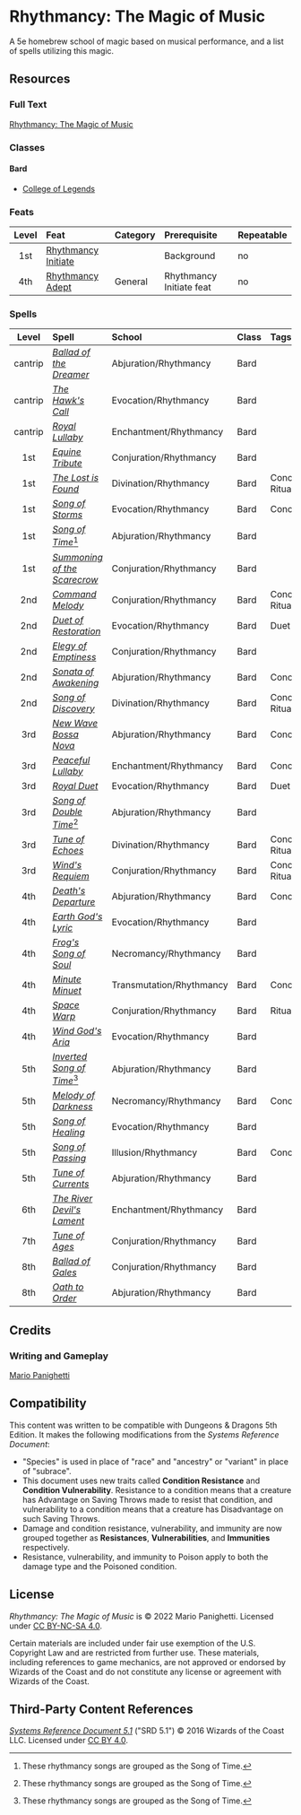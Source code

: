 # Rhythmancy: The Magic of Music

A 5e homebrew school of magic based on musical performance, and a list of spells utilizing this magic.

## Resources

### Full Text

[Rhythmancy: The Magic of Music](main.md)

### Classes

#### Bard

- [College of Legends](main.md#bard-subclass-college-of-legends)

### Feats

| Level | Feat | Category | Prerequisite | Repeatable |
|:-:|:-|:-|:-|:-|
| 1st | [Rhythmancy Initiate](main.md#rhythmancy-initiate) | | Background | no |
| 4th | [Rhythmancy Adept](main.md#rhythmancy-adept) | General | Rhythmancy Initiate feat | no |

### Spells

| Level | Spell | School | Class | Tags |
|:-:|:-|:-|:-|:-|
| cantrip | _[Ballad of the Dreamer](main.md#ballad-of-the-dreamer)_ | Abjuration/Rhythmancy | Bard | |
| cantrip | _[The Hawk's Call](main.md#the-hawks-call)_ | Evocation/Rhythmancy | Bard | |
| cantrip | _[Royal Lullaby](main.md#royal-lullaby)_ | Enchantment/Rhythmancy | Bard | |
| 1st | _[Equine Tribute](main.md#equine-tribute)_ | Conjuration/Rhythmancy | Bard | |
| 1st | _[The Lost is Found](main.md#the-lost-is-found)_ | Divination/Rhythmancy | Bard | Concentration, Ritual |
| 1st | _[Song of Storms](main.md#song-of-storms)_ | Evocation/Rhythmancy | Bard | Concentration |
| 1st | _[Song of Time](main.md#song-of-time)_[^🪈] | Abjuration/Rhythmancy | Bard | |
| 1st | _[Summoning of the Scarecrow](main.md#summoning-of-the-scarecrow)_ | Conjuration/Rhythmancy | Bard | |
| 2nd | _[Command Melody](main.md#command-melody)_ | Conjuration/Rhythmancy | Bard | Concentration, Ritual |
| 2nd | _[Duet of Restoration](main.md#duet-of-restoration)_ | Evocation/Rhythmancy | Bard | Duet |
| 2nd | _[Elegy of Emptiness](main.md#elegy-of-emptiness)_ | Conjuration/Rhythmancy | Bard | |
| 2nd | _[Sonata of Awakening](main.md#sonata-of-awakening)_ | Abjuration/Rhythmancy | Bard | Concentration |
| 2nd | _[Song of Discovery](main.md#song-of-discovery)_ | Divination/Rhythmancy | Bard | Concentration, Ritual |
| 3rd | _[New Wave Bossa Nova](main.md#new-wave-bossa-nova)_ | Abjuration/Rhythmancy | Bard | Concentration |
| 3rd | _[Peaceful Lullaby](main.md#peaceful-lullaby)_ | Enchantment/Rhythmancy | Bard | Concentration |
| 3rd | _[Royal Duet](main.md#royal-duet)_ | Evocation/Rhythmancy | Bard | Duet |
| 3rd | _[Song of Double Time](main.md#song-of-double-time)_[^🪈] | Abjuration/Rhythmancy | Bard | |
| 3rd | _[Tune of Echoes](main.md#tune-of-echoes)_ | Divination/Rhythmancy | Bard | Concentration, Ritual |
| 3rd | _[Wind's Requiem](main.md#winds-requiem)_ | Conjuration/Rhythmancy | Bard | Concentration, Ritual |
| 4th | _[Death's Departure](main.md#deaths-departure)_ | Abjuration/Rhythmancy | Bard | Concentration |
| 4th | _[Earth God's Lyric](main.md#earth-gods-lyric)_ | Evocation/Rhythmancy | Bard | |
| 4th | _[Frog's Song of Soul](main.md#frogs-song-of-soul)_ | Necromancy/Rhythmancy | Bard | |
| 4th | _[Minute Minuet](main.md#minute-minuet)_ | Transmutation/Rhythmancy | Bard | Concentration |
| 4th | _[Space Warp](main.md#space-warp)_ | Conjuration/Rhythmancy | Bard | Ritual |
| 4th | _[Wind God's Aria](main.md#wind-gods-aria)_ | Evocation/Rhythmancy | Bard | |
| 5th | _[Inverted Song of Time](main.md#inverted-song-of-time)_[^🪈] | Abjuration/Rhythmancy | Bard | |
| 5th | _[Melody of Darkness](main.md#melody-of-darkness)_ | Necromancy/Rhythmancy | Bard | Concentration |
| 5th | _[Song of Healing](main.md#song-of-healing)_ | Evocation/Rhythmancy | Bard | |
| 5th | _[Song of Passing](main.md#song-of-passing)_ | Illusion/Rhythmancy | Bard | Concentration |
| 5th | _[Tune of Currents](main.md#tune-of-currents)_ | Abjuration/Rhythmancy | Bard | |
| 6th | _[The River Devil's Lament](main.md#the-river-devils-lament)_ | Enchantment/Rhythmancy | Bard | |
| 7th | _[Tune of Ages](main.md#tune-of-ages)_ | Conjuration/Rhythmancy | Bard | |
| 8th | _[Ballad of Gales](main.md#ballad-of-gales)_ | Conjuration/Rhythmancy | Bard | |
| 8th | _[Oath to Order](main.md#oath-to-order)_ | Abjuration/Rhythmancy | Bard | |

## Credits

### Writing and Gameplay

[Mario Panighetti](https://mario.panighetti.net)

## Compatibility

This content was written to be compatible with Dungeons & Dragons 5th Edition. It makes the following modifications from the _Systems Reference Document_:

- "Species" is used in place of "race" and "ancestry" or "variant" in place of "subrace".
- This document uses new traits called **Condition Resistance** and **Condition Vulnerability**. Resistance to a condition means that a creature has Advantage on Saving Throws made to resist that condition, and vulnerability to a condition means that a creature has Disadvantage on such Saving Throws.
- Damage and condition resistance, vulnerability, and immunity are now grouped together as **Resistances**, **Vulnerabilities**, and **Immunities** respectively.
- Resistance, vulnerability, and immunity to Poison apply to both the damage type and the Poisoned condition.

## License

_Rhythmancy: The Magic of Music_ is © 2022 Mario Panighetti. Licensed under [CC BY-NC-SA 4.0](https://creativecommons.org/licenses/by-nc-sa/4.0/legalcode).

Certain materials are included under fair use exemption of the U.S. Copyright Law and are restricted from further use. These materials, including references to game mechanics, are not approved or endorsed by Wizards of the Coast and do not constitute any license or agreement with Wizards of the Coast.

## Third-Party Content References

_[Systems Reference Document 5.1](https://dnd.wizards.com/resources/systems-reference-document)_ ("SRD 5.1") © 2016 Wizards of the Coast LLC. Licensed under [CC BY 4.0](https://creativecommons.org/licenses/by/4.0/legalcode).

[^🪈]: These rhythmancy songs are grouped as the Song of Time.
